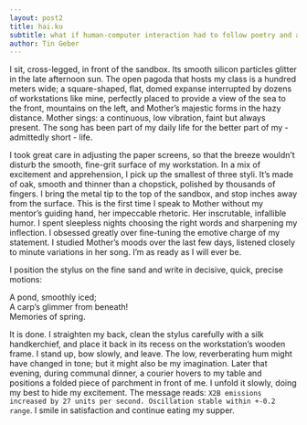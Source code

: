 ```yaml
---
layout: post2
title: hai.ku
subtitle: what if human-computer interaction had to follow poetry and aesthetics to correctly compile?
author: Tin Geber
---
```



I sit, cross-legged, in front of the sandbox. Its smooth silicon particles glitter in the late afternoon sun. The open pagoda that hosts my class is a hundred meters wide; a square-shaped, flat, domed expanse interrupted by dozens of workstations like mine, perfectly placed to provide a view of the sea to the front, mountains on the left, and Mother’s majestic forms in the hazy distance. Mother sings: a continuous, low vibration, faint but always present. The song has been part of my daily life for the better part of my - admittedly short - life.

I took great care in adjusting the paper screens, so that the breeze wouldn’t disturb the smooth, fine-grit surface of my workstation. In a mix of excitement and apprehension, I pick up the smallest of three styli. It’s made of oak, smooth and thinner than a chopstick, polished by thousands of fingers. I bring the metal tip to the top of the sandbox, and stop inches away from the surface. This is the first time I speak to Mother without my mentor’s guiding hand, her impeccable rhetoric. Her inscrutable, infallible humor. I spent sleepless nights choosing the right words and sharpening my inflection. I obsessed greatly over fine-tuning the emotive charge of my statement. I studied Mother’s moods over the last few days, listened closely to minute variations in her song. I’m as ready as I will ever be.

I position the stylus on the fine sand and write in decisive, quick, precise motions:

>>>
A pond, smoothly iced;  
A carp’s glimmer from beneath!  
Memories of spring.  
>>>

It is done. I straighten my back, clean the stylus carefully with a silk handkerchief, and place it back in its recess on the workstation’s wooden frame. I stand up, bow slowly, and leave. The low, reverberating hum might have changed in tone; but it might also be my imagination.
Later that evening, during communal dinner, a courier hovers to my table and positions a folded piece of parchment in front of me. I unfold it slowly, doing my best to hide my excitement. The message reads: `X2B emissions increased by 27 units per second. Oscillation stable within +-0.2 range`. I smile in satisfaction and continue eating my supper.
